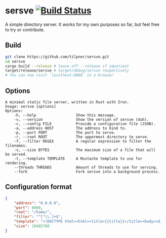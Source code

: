 sersve [![Build Status](https://travis-ci.org/tilpner/sersve.svg)](https://travis-ci.org/tilpner/sersve)
======

A simple directory server. It works for my own purposes so far, but feel free to try or contribute.

## Build

```bash
git clone https://github.com/tilpner/sersve.git
cd sersve
cargo build --release # leave off --release if impatient
target/release/sersve # target/debug/sersve respectively
# You can now visit `localhost:8080` in a browser
```

## Options

```
A minimal static file server, written in Rust with Iron.
Usage: sersve [options]
Options:
    -h, --help                  Show this message.
    -v, --version               Show the version of sersve (duh).
    -c, --config FILE           Provide a configuration file (JSON).
    -a, --address HOST          The address to bind to.
    -p, --port PORT             The port to serve.
    -r, --root ROOT             The uppermost directory to serve.
    -f, --filter REGEX          A regular expression to filter the filenames.
    -s, --size BYTES            The maximum size of a file that will be served.
    -t, --template TEMPLATE     A Mustache template to use for rendering.
    --threads THREADS           Amount of threads to use for serving.
    --fork                      Fork sersve into a background process.
```

## Configuration format

```json
{
    "address": "0.0.0.0",
    "port": 8080,
    "root": "/home/",
    "filter": "^[^\\.]+$",
    "template": "<!DOCTYPE html><html><title>{{title}}</title><body><div id=\"container\"><h1>{{title}}</h1><table><thead><tr><th>Name</th><th>Size</th></tr></thead><tbody>{{#content}} <tr> <td> <a href=\"/{{url}}\">{{name}}</a> </td> <td> {{size}} </td> </tr> {{/content}} </tbody> </table> </div> </body></html>",
    "size": 10485760
}
```
